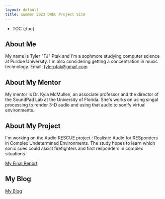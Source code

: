 ```yaml
---
layout: default
title: Summer 2023 DREU Project Site
---
```


* TOC
{:toc}

## About Me

My name is Tyler "TJ" Ptak and I'm a sophmore studying computer science at Purdue University. I'm also considering getting a concentration in music technology. Email: tylerptak@gmail.com

## About My Mentor

My mentor is Dr. Kyla McMullen, an associate professor and the director of the SoundPad Lab at the University of Florida. She's works on using singal processing to render 3-D audio and using that audio to sonify virtual environments.

## About My Project

I'm working on the Audio RESCUE project : Realistic Audio for RESponders in Complex Undetermined Environments. The study hopes to learn which sonic cues could assist firefighters and first responders in complex situations.

[My Final Report](files/finalreport.pdf)

## My Blog

[My Blog](blog.html)
